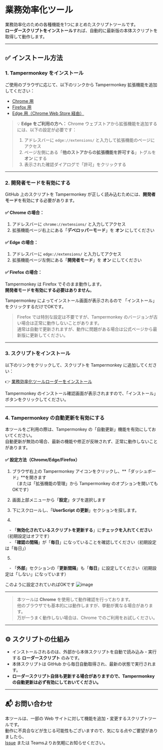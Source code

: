 # 業務効率化ツール

業務効率化のための各種機能を1つにまとめたスクリプトツールです。  
**ローダースクリプトをインストール**すれば、自動的に最新版の本体スクリプトを取得して動作します。

---

## ✅ インストール方法

### 1. Tampermonkey をインストール

ご使用のブラウザに応じて、以下のリンクから Tampermonkey 拡張機能を追加してください：

- [Chrome 用](https://chrome.google.com/webstore/detail/dhdgffkkebhmkfjojejmpbldmpobfkfo)
- [Firefox 用](https://addons.mozilla.org/ja/firefox/addon/tampermonkey/)
- [Edge 用（Chrome Web Store 経由）](https://chrome.google.com/webstore/detail/dhdgffkkebhmkfjojejmpbldmpobfkfo)

> 💡 **Edge をご利用の方へ：**
> Chrome ウェブストアから拡張機能を追加するには、以下の設定が必要です：
>
> 1. アドレスバーに `edge://extensions/` と入力して拡張機能のページにアクセス
> 2. ページ左側にある「**他のストアからの拡張機能を許可する**」トグルを **オン** にする
> 3. 表示された確認ダイアログで「許可」をクリックする

---

### 2. 開発者モードを有効にする

GitHub 上のスクリプトを Tampermonkey が正しく読み込むためには、**開発者モード**を有効にする必要があります。

#### ✅ Chrome の場合：

1. アドレスバーに `chrome://extensions/` と入力してアクセス
2. 拡張機能ページ右上にある「**デベロッパーモード**」を **オン** にしてください

#### ✅ Edge の場合：

1. アドレスバーに `edge://extensions/` と入力してアクセス
2. 拡張機能ページ左側にある「**開発者モード**」を **オン** にしてください

#### ✅ Firefox の場合：

Tampermonkey は Firefox でそのまま動作します。  
**開発者モードを有効にする必要はありません**。

Tampermonkey によってインストール画面が表示されるので
「インストール」をクリックするだけでOKです。

> Firefox では特別な設定は不要ですが、Tampermonkey のバージョンが古い場合は正常に動作しないことがあります。  
> 通常は自動で更新されますが、動作に問題がある場合は公式ページから最新版に更新してください。

---

### 3. スクリプトをインストール

以下のリンクをクリックして、スクリプトを Tampermonkey に追加してください：

👉 [業務効率化ツールローダーをインストール](https://raw.githubusercontent.com/NEL227/work-toolkit/main/script/業務効率化ツールローダー.user.js)

Tampermonkey のインストール確認画面が表示されますので、「インストール」ボタンをクリックしてください。

---

### 4. Tampermonkey の自動更新を有効にする

本ツールをご利用の際は、Tampermonkey の「自動更新」機能を有効にしておいてください。  
自動更新が無効の場合、最新の機能や修正が反映されず、正常に動作しないことがあります。

#### ✅ 設定方法（Chrome/Edge/Firefox）

1. ブラウザ右上の Tampermonkey アイコンをクリックし、**「ダッシュボード」**を開きます  
　（または「拡張機能の管理」から Tampermonkey のオプションを開いてもOKです）

2. 画面上部メニューから「**設定**」タブを選択します

3. 下にスクロールし、「**UserScript の更新**」セクションを探します。

4.  
　- 「**無効化されているスクリプトを更新する**」に**チェックを入れてください**（初期設定はオフです）  
　- 「**確認の間隔**」が「**毎日**」になっていることを確認してください（初期設定は「毎日」）

5.  
　- 「**外部**」セクションの「**更新間隔**」も「**毎日**」に設定してください（初期設定は「しない」になっています）

このように設定されていればOKです
![image](https://github.com/user-attachments/assets/33cd80ab-d311-4a77-ae87-a0f5c01d7d90)

---

> 本ツールは **Chrome** を使用して動作確認を行っております。  
> 他のブラウザでも基本的には動作しますが、挙動が異なる場合があります。  
> 万が一うまく動作しない場合は、Chrome でのご利用をお試しください。

---

## ⚙️ スクリプトの仕組み

- インストールされるのは、外部から本体スクリプトを自動で読み込み・実行する **ローダースクリプト** のみです。
- 本体スクリプトは GitHub から毎日自動取得され、最新の状態で実行されます。
- **ローダースクリプト自体も更新する場合がありますので、Tampermonkey の自動更新は必ず有効にしておいてください。**

---

## 📬 お問い合わせ

本ツールは、一部の Web サイトに対して機能を追加・変更するスクリプトツールです。  
動作に不具合などが生じる可能性もございますので、気になる点やご要望がありましたら、  
[Issue](https://github.com/NEL227/work-toolkit/issues) または Teamsよりお気軽にお知らせください。
